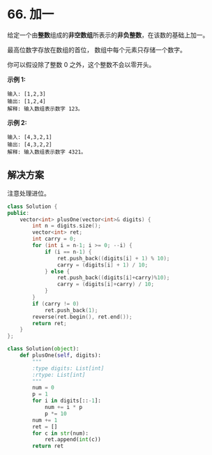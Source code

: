 # 66. 加一

给定一个由**整数**组成的**非空数组**所表示的**非负整数**，在该数的基础上加一。

最高位数字存放在数组的首位， 数组中每个元素只存储一个数字。

你可以假设除了整数 0 之外，这个整数不会以零开头。

**示例 1:**

```
输入: [1,2,3]
输出: [1,2,4]
解释: 输入数组表示数字 123。

```

**示例 2:**

```
输入: [4,3,2,1]
输出: [4,3,2,2]
解释: 输入数组表示数字 4321。
```

## 解决方案

注意处理进位。

```c++
class Solution {
public:
    vector<int> plusOne(vector<int>& digits) {
        int n = digits.size();
        vector<int> ret;
        int carry = 0;
        for (int i = n-1; i >= 0; --i) {
            if (i == n-1) {
                ret.push_back((digits[i] + 1) % 10);
                carry = (digits[i] + 1) / 10;
            } else {
                ret.push_back((digits[i]+carry)%10);
                carry = (digits[i]+carry) / 10;
            }
        }
        if (carry != 0)
            ret.push_back(1);
        reverse(ret.begin(), ret.end());
        return ret;
    }
};
```

```python
class Solution(object):
    def plusOne(self, digits):
        """
        :type digits: List[int]
        :rtype: List[int]
        """
        num = 0
        p = 1
        for i in digits[::-1]:
            num += i * p
            p *= 10
        num += 1
        ret = []
        for c in str(num):
            ret.append(int(c))
        return ret
```

